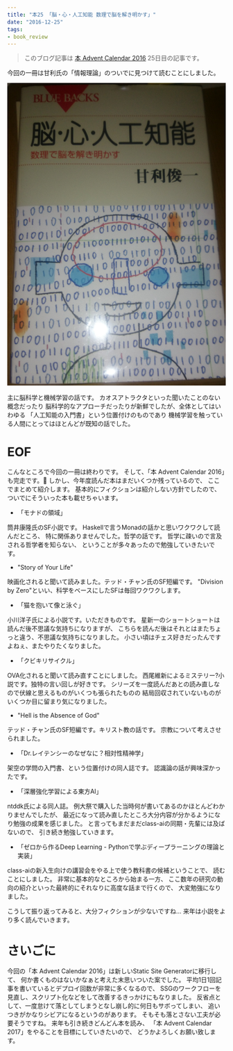 ```yaml
---
title: "本25 「脳・心・人工知能 数理で脳を解き明かす」"
date: "2016-12-25"
tags:
- book_review
---
```


> このブログ記事は
> [本 Advent Calendar 2016](http://www.adventar.org/calendars/1845)
> 25日目の記事です。

今回の一冊は甘利氏の「情報理論」のついでに見つけて読むことにしました。

![](/images/2016-12-25-brain_book.png)

主に脳科学と機械学習の話です。
カオスアトラクタといった聞いたことのない概念だったり
脳科学的なアプローチだったりが新鮮でしたが、全体としてはいわゆる
「人工知能の入門書」という位置付けのものであり
機械学習を触っている人間にとってはほとんどが既知の話でした。

# EOF

こんなところで今回の一冊は終わりです。
そして、「本 Advent Calendar 2016」も完走です。🎉
しかし、今年度読んだ本はまだいくつか残っているので、
ここでまとめて紹介します。
基本的にフィクションは紹介しない方針でしたので、
ついでにそういった本も載せちゃいます。

- 「モナドの領域」

筒井康隆氏のSF小説です。
Haskellで言うMonadの話かと思いワクワクして読んだところ、
特に関係ありませんでした。哲学の話です。
哲学に疎いので言及される哲学者を知らない、
ということが多々あったので勉強していきたいです。

- "Story of Your Life"

映画化されると聞いて読みました。テッド・チャン氏のSF短編です。
"Division by Zero"といい、科学をベースにしたSFは毎回ワクワクします。

- 「猫を抱いて像と泳ぐ」

小川洋子氏による小説です。いただきものです。
星新一のショートショートは読んだ後不思議な気持ちになりますが、
こちらを読んだ後はそれとはまたちょっと違う、不思議な気持ちになりました。
小さい頃はチェス好きだったんですよねぇ、またやりたくなりました。

- 「クビキリサイクル」

OVA化されると聞いて読み直すことにしました。
西尾維新によるミステリー?小説です。独特の言い回しが好きです。
シリーズを一度読んだあとの読み直しなので伏線と思えるものがいくつも張られたものの
結局回収されていないものがいくつか目に留まり気になりました。

- "Hell is the Absence of God"

テッド・チャン氏のSF短編です。キリスト教の話です。
宗教について考えさせられました。

- 「Dr.レイテンシーのなぜなに？相対性精神学」

架空の学問の入門書、という位置付けの同人誌です。
認識論の話が興味深かったです。

- 「深層強化学習による東方AI」

ntddk氏による同人誌。
例大祭で購入した当時何が書いてあるのかほとんどわかりませんでしたが、
最近になって読み直したところ大分内容が分かるようになり勉強の成果を感じました。
と言ってもまだまだclass-aiの同期・先輩には及ばないので、
引き続き勉強していきます。

- 「ゼロから作るDeep Learning - Pythonで学ぶディープラーニングの理論と実装」

class-aiの新入生向けの講習会をやる上で使う教科書の候補ということで、
読むことにしました。
非常に基本的なところから始まる一方、
ここ数年の研究の動向の紹介といった最終的にそれなりに高度な話まで行くので、
大変勉強になりました。

こうして振り返ってみると、大分フィクションが少ないですね…
来年は小説をより多く読んでいきます。

# さいごに

今回の「本 Advent Calendar 2016」は新しいStatic Site Generatorに移行して、
何か書くものはないかなぁと考えた末思いついた案でした。
平均1日1回記事を書いているとデプロイ回数が非常に多くなるので、
SSGのワークフローを見直し、スクリプト化などをして改善するきっかけにもなりました。
反省点として、一度怠けて落としてしまうとなし崩し的に何日もサボってしまい、
追いつきがかなりシビアになるというのがあります。
そもそも落とさない工夫が必要そうですね。
来年も引き続きどんどん本を読み、
「本 Advent Calendar 2017」をやることを目標にしていきたいので、
どうかよろしくお願い致します。

